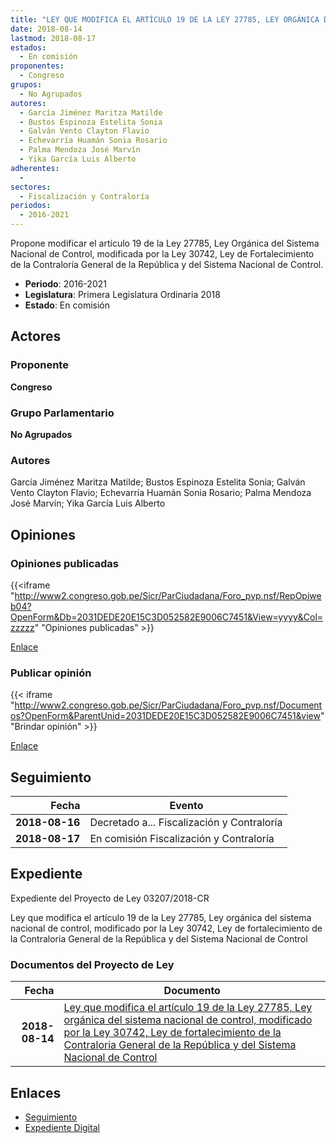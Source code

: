 ```yaml
---
title: "LEY QUE MODIFICA EL ARTÍCULO 19 DE LA LEY 27785, LEY ORGÁNICA DEL SISTEMA NACIONAL DE CONTROL, MODIFICADA POR LA LEY 30742 LEY DE FORTALECIMIENTO DE LA CONTRALORÍA GENERAL DE LA REPÚBLICA Y DEL SISTEMA NACIONAL DE CONTROL"
date: 2018-08-14
lastmod: 2018-08-17
estados: 
  - En comisión
proponentes: 
  - Congreso
grupos: 
  - No Agrupados
autores: 
  - García Jiménez Maritza Matilde
  - Bustos Espinoza Estelita Sonia
  - Galván Vento Clayton Flavio
  - Echevarría Huamán Sonia Rosario
  - Palma Mendoza José Marvín
  - Yika García Luis Alberto
adherentes: 
  - 
sectores: 
  - Fiscalización y Contraloría
periodos: 
  - 2016-2021
---
```


Propone modificar el artículo 19 de la Ley 27785, Ley Orgánica del Sistema Nacional de Control, modificada por la Ley 30742, Ley de Fortalecimiento de la Contraloría General de la República y del Sistema Nacional de Control.

- **Periodo**: 2016-2021
- **Legislatura**: Primera Legislatura Ordinaria 2018
- **Estado**: En comisión

## Actores

### Proponente

**Congreso**

### Grupo Parlamentario

**No Agrupados**

### Autores

García Jiménez Maritza Matilde; Bustos Espinoza Estelita Sonia; Galván Vento Clayton Flavio; Echevarría Huamán Sonia Rosario; Palma Mendoza José Marvín; Yika García Luis Alberto


## Opiniones

### Opiniones publicadas

{{<iframe "http://www2.congreso.gob.pe/Sicr/ParCiudadana/Foro_pvp.nsf/RepOpiweb04?OpenForm&Db=2031DEDE20E15C3D052582E9006C7451&View=yyyy&Col=zzzzz" "Opiniones publicadas" >}}

[Enlace](http://www2.congreso.gob.pe/Sicr/ParCiudadana/Foro_pvp.nsf/RepOpiweb04?OpenForm&Db=2031DEDE20E15C3D052582E9006C7451&View=yyyy&Col=zzzzz)
### Publicar opinión

{{< iframe "http://www2.congreso.gob.pe/Sicr/ParCiudadana/Foro_pvp.nsf/Documentos?OpenForm&ParentUnid=2031DEDE20E15C3D052582E9006C7451&view" "Brindar opinión" >}}

[Enlace](http://www2.congreso.gob.pe/Sicr/ParCiudadana/Foro_pvp.nsf/Documentos?OpenForm&ParentUnid=2031DEDE20E15C3D052582E9006C7451&view)

## Seguimiento

| Fecha | Evento |
|------:|--------|
| **2018-08-16** | Decretado a... Fiscalización y Contraloría|
| **2018-08-17** | En comisión Fiscalización y Contraloría|


## Expediente

Expediente del Proyecto de Ley 03207/2018-CR

Ley que modifica el artículo 19 de la Ley 27785, Ley orgánica del sistema nacional de control, modificado por la Ley 30742, Ley de fortalecimiento de la Contraloria General de la República y del Sistema Nacional de Control


### Documentos del Proyecto de Ley

| Fecha | Documento |
|------:|--------|
| **2018-08-14** | [Ley que modifica el artículo 19 de la Ley 27785, Ley orgánica del sistema nacional de control, modificado por la Ley 30742, Ley de fortalecimiento de la Contraloria General de la República y del Sistema Nacional de Control](http://www.leyes.congreso.gob.pe/Documentos/2016_2021/Proyectos_de_Ley_y_de_Resoluciones_Legislativas/PL0320720180814.pdf) |

## Enlaces 

- [Seguimiento](http://www2.congreso.gob.pehttp://www2.congreso.gob.pe/Sicr/TraDocEstProc/CLProLey2016.nsf/f7fff46988ca05b1052578e100829cc7/83581f7769c5e81c052582e9005b8fa5?OpenDocument)
- [Expediente Digital](http://www2.congreso.gob.pehttp://www2.congreso.gob.pe/Sicr/TraDocEstProc/CLProLey2016.nsf/f7fff46988ca05b1052578e100829cc7/83581f7769c5e81c052582e9005b8fa5?OpenDocument&Click=05257FB7005EB655.eb71d0cf91d8294e05256cdf006b5706/$Body/0.1C6C)

